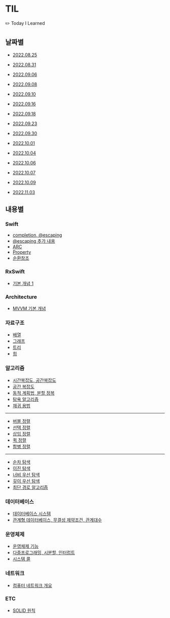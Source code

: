 # TIL
✏️ Today I Learned 


## 날짜별
- [2022.08.25](https://github.com/haneulKimaa/TIL/blob/1d92a4d0a5599e19d2c769942b26ef644475af1e/2022/8/25.md) <a>

- [2022.08.31](https://github.com/haneulKimaa/TIL/blob/7f07ffd9549cebc5e4734bb7a5caa2ddb624608a/2022/8/31.md) <a>

- [2022.09.06](https://github.com/haneulKimaa/TIL/blob/c475856429dbddd5c416ffdcbb49d5c13a60dc63/2022/9/6.md) <a>

- [2022.09.08](https://github.com/haneulKimaa/TIL/blob/2cd68ff572afe2b65c85fe5a7f598053c9c3db9a/2022/9/8.md) <a>

- [2022.09.10](https://almond-planet-794.notion.site/in-Swift-27fa0bd3da934bcdac5e6e107548d647) <a>

- [2022.09.16](https://almond-planet-794.notion.site/9bffb8e905394aed8654c22d07a568b8) <a>
  
- [2022.09.18](https://almond-planet-794.notion.site/9bffb8e905394aed8654c22d07a568b8) <a>

- [2022.09.23](https://almond-planet-794.notion.site/a43f57fcb05445e8abc2f9c02bc02173) <a>

- [2022.09.30](https://www.notion.so/b402c1e922a74c0c9582c38fc5c920e3) <a>

- [2022.10.01](https://almond-planet-794.notion.site/91f7bc67ecd845ef8929fb730a0a3252) <a>

- [2022.10.04](https://almond-planet-794.notion.site/5-5e4af616bc84467fa5f922c7646f9c6c) <a>
  
- [2022.10.06](https://www.notion.so/e0aa10a8586b477eb8d5f830beac44db) <a>
  
- [2022.10.07](https://almond-planet-794.notion.site/d8c60f073fc749ceaaaae8becbedd352) <a>

- [2022.10.09](https://almond-planet-794.notion.site/5fcad2c9d7534662b9563739df8fd4b1)

- [2022.11.03](https://almond-planet-794.notion.site/813255dcc4974012b32b0dc9675253d4)

## 내용별
### Swift
- [completion, @escaping](https://github.com/haneulKimaa/TIL/blob/1d92a4d0a5599e19d2c769942b26ef644475af1e/2022/8/25.md)
- [@escaping 추가 내용](https://github.com/haneulKimaa/TIL/blob/7f07ffd9549cebc5e4734bb7a5caa2ddb624608a/2022/8/31.md)
- [ARC](https://github.com/haneulKimaa/TIL/blob/7f07ffd9549cebc5e4734bb7a5caa2ddb624608a/2022/8/31.md)
- [Property](https://github.com/haneulKimaa/TIL/blob/7f07ffd9549cebc5e4734bb7a5caa2ddb624608a/2022/8/31.md)
- [순환참조](https://github.com/haneulKimaa/TIL/blob/7f07ffd9549cebc5e4734bb7a5caa2ddb624608a/2022/8/31.md)

### RxSwift
- [기본 개념 1](https://github.com/haneulKimaa/TIL/blob/1d92a4d0a5599e19d2c769942b26ef644475af1e/2022/8/25.md)

### Architecture
- [MVVM 기본 개념](https://github.com/haneulKimaa/TIL/blob/1d92a4d0a5599e19d2c769942b26ef644475af1e/2022/8/25.md)

### 자료구조 
- [배열](https://github.com/haneulKimaa/TIL/blob/2cd68ff572afe2b65c85fe5a7f598053c9c3db9a/2022/9/8.md)
- [그래프](https://almond-planet-794.notion.site/0dfe4ade929b4c8db5ec419f901633a7)
- [트리](https://almond-planet-794.notion.site/21d30487b2a64fd880929f984527bc9a)
- [힙](https://www.notion.so/Heap-49b4660489574ae197fbf6e10577c84b)

### 알고리즘
- [시간복잡도, 공간복잡도](https://github.com/haneulKimaa/TIL/blob/faf62b18c9fa092e5e210ee3a8235b43cc09a28b/2022/9/10.md)
- [공간 복잡도](https://almond-planet-794.notion.site/9761c9e5e3db47dab1f568a162c0fd2a)
- [동적 계획법, 분할 정복](https://almond-planet-794.notion.site/12c74db626904926b274694ee15303d7)
- [탐욕 알고리즘](https://almond-planet-794.notion.site/Greedy-algorithm-0b41ade30edb423fb8ce934ee6b3da9d)
- [재귀 용법](https://almond-planet-794.notion.site/recursive-call-24f8a47c0da4496dadd8b3a1bdf79a8d)
---------------
  
- [버블 정렬](https://www.notion.so/83129ac50b394f8dac7b5c87d544bf98)
- [선택 정렬](https://almond-planet-794.notion.site/3ed988d1749345b68bcb426e8dfaf065)
- [삽입 정렬](https://almond-planet-794.notion.site/in-Swift-7ba1c5298cb74348844293508e4ebcf4)
- [퀵 정렬](https://almond-planet-794.notion.site/Quick-sort-a3cab6be34824ee28af9067043cee7b8)
- [합병 정렬](https://almond-planet-794.notion.site/7133c531e68a43a8a201ea15d5d41b22)
---------------
  
- [순차 탐색](https://almond-planet-794.notion.site/sequencial-search-c3b8ba9e1e7f4a61838aeec68b8204e2)
- [이진 탐색](https://almond-planet-794.notion.site/Binary-Search-c6a49d8b6a9e4fbda3911de888786738)
- [너비 우선 탐색](https://almond-planet-794.notion.site/Breadth-First-Search-5f55863af6dc44d884a2cbb05d187068)
- [깊이 우선 탐색](https://almond-planet-794.notion.site/Depth-First-Search-15ba7c31a22545429a128310e50a92e0)
- [최단 경로 알고리즘](https://almond-planet-794.notion.site/ac89c6b33ed14831ba46f5a7f7d0e24c)

### 데이터베이스
- [데이터베이스 시스템](https://almond-planet-794.notion.site/853ca26fd16c43348816d40b4e594257)
- [관계형 데이터베이스, 무결성 제약조건, 관계대수](https://almond-planet-794.notion.site/d0c9a07fa7404a538543065647e19ebf)

### 운영체제
- [운영체제 기능](https://almond-planet-794.notion.site/08365c62f45a43f0b37443178af99b1b)
- [다중프로그래밍, 시분할, 인터럽트](https://almond-planet-794.notion.site/842f162083bc4ca785f40c829028d673)
- [시스템 콜](https://almond-planet-794.notion.site/System-Call-9af17b6eab34499597a6e47d2f271c74)

### 네트워크 
- [컴퓨터 네트워크 개요](https://almond-planet-794.notion.site/5fcad2c9d7534662b9563739df8fd4b1)

### ETC
- [SOLID 원칙](https://almond-planet-794.notion.site/5-5e4af616bc84467fa5f922c7646f9c6c)
